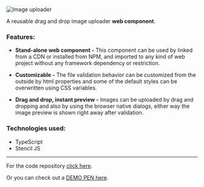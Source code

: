 ![Image uploader](https://stuff.p-kin.com/screentogif/pk-image-uploader.gif)

A reusable drag and drop image uploader **web component**.

### Features:
- **Stand-alone web component -**
This component can be used by linked from a CDN or installed from NPM, and imported to any kind of web project without any framework dependency or restriction.

- **Customizable -**
The file validation behavior can be customized from the outside by html properties and some of the default styles can be overwritten using CSS variables.

- **Drag and drop, instant preview -**
Images can be uploaded by drag and dropping and also by using the browser native dialogs, either way the image preview is shown right away after validation.

### Technologies used:
- TypeScript
- Stencil JS

---
For the code repository [click here](https://github.com/KinPeter/Old-Code/tree/master/PK-Image-Uploader).

Or you can check out a [DEMO PEN here](https://codepen.io/kinpeter/pen/yLNZNMX).
